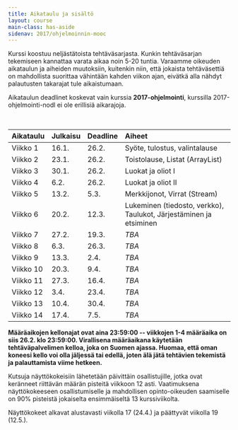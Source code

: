 ```yaml
---
title: Aikataulu ja sisältö
layout: course
main-class: has-aside
sidenav: 2017/ohjelmoinnin-mooc
---
```


Kurssi koostuu neljästätoista tehtäväsarjasta.
Kunkin tehtäväsarjan tekemiseen kannattaa varata aikaa noin 5-20 tuntia.
Varaamme oikeuden aikataulun ja aiheiden muutoksiin, kuitenkin niin, että jokaista tehtäväsettiä on mahdollista suorittaa vähintään kahden viikon ajan, eivätkä alla nähdyt palautusten takarajat tule aikaistumaan.

Aikataulun deadlinet koskevat vain kurssia **2017-ohjelmointi**, kurssilla 2017-ohjelmointi-nodl ei ole erillisiä aikarajoja.
 
&nbsp;

Aikataulu   | Julkaisu  | Deadline  | Aiheet
:---------  |:--------- |:--------  |:-------
Viikko 1    | 16.1.     | 26.2.     |  Syöte, tulostus, valintalause
Viikko 2    | 23.1.     | 26.2.     |  Toistolause, Listat (ArrayList)
Viikko 3    | 30.1.     | 26.2.     |  Luokat ja oliot I
Viikko 4    | 6.2.      | 26.2.     |  Luokat ja oliot II
Viikko 5    | 13.2.     | 5.3.      |  Merkkijonot, Virrat (Stream)
Viikko 6    | 20.2.     | 12.3.     |  Lukeminen (tiedosto, verkko), Taulukot, Järjestäminen ja etsiminen
Viikko 7    | 27.2.     | 19.3.     |  *TBA*
Viikko 8    | 6.3.      | 26.3.     |  *TBA*
Viikko 9    | 13.3.     | 2.4.      |  *TBA*
Viikko 10   | 20.3.     | 9.4.      |  *TBA*
Viikko 11   | 27.3.     | 16.4.     |  *TBA*
Viikko 12   | 3.4.      | 23.4.     |  *TBA*
Viikko 13   | 10.4.     | 30.4.     |  *TBA*
Viikko 14   | 17.4.     | 7.5.      |  *TBA*

**Määräaikojen kellonajat ovat aina 23:59:00 -- viikkojen 1-4 määräaika on siis 26.2. klo 23:59:00. Virallisena määräaikana käytetään tehtäväpalvelimen kelloa, joka on Suomen ajassa. Huomaa, että oman koneesi kello voi olla jäljessä tai edellä, joten älä jätä tehtävien tekemistä ja palauttamista viime hetkeen.**

Kutsuja näyttökokeisiin lähetetään päivittäin osallistujille, jotka ovat keränneet riittävän määrän pisteitä viikkoon 12 asti. Vaatimuksena näyttökokeeseen osallistumiselle ja mahdollisen opinto-oikeuden saamiselle on 90% pisteistä jokaiselta ensimmäiseltä 13 kurssiviikolta.

Näyttökokeet alkavat alustavasti viikolla 17 (24.4.) ja päättyvät viikolla 19 (12.5.).
